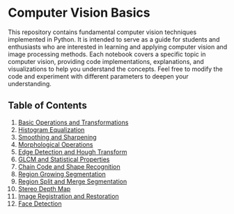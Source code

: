 # Computer Vision Basics

This repository contains fundamental computer vision techniques implemented in Python. It is intended to serve as a guide for students and enthusiasts who are interested in learning and applying computer vision and image processing methods.
Each notebook covers a specific topic in computer vision, providing code implementations, explanations, and visualizations to help you understand the concepts. Feel free to modify the code and experiment with different parameters to deepen your understanding.

## Table of Contents

1. [Basic Operations and Transformations](Basic_Operations_&_Transformations.ipynb)
2. [Histogram Equalization](Histogram_Equalization.ipynb)
3. [Smoothing and Sharpening](Smoothing_&_Sharpening.ipynb)
4. [Morphological Operations](Morphological_Operations.ipynb)
5. [Edge Detection and Hough Transform](Edge_Detection_&_Hough_Transform.ipynb)
6. [GLCM and Statistical Properties](GLCM_&_Statistical_Properties.ipynb)
7. [Chain Code and Shape Recognition](Chain_Code_&_Shape_Recognition.ipynb)
8. [Region Growing Segmentation](Region_Growing_Segmentation.ipynb)
9. [Region Split and Merge Segmentation](Region_SplitMerge_Segmentation.ipynb)
10. [Stereo Depth Map](Stereo_Depth_Map.ipynb)
11. [Image Registration and Restoration](Image_Registration_Restoration.ipynb)
12. [Face Detection](Face_Detection.ipynb)
